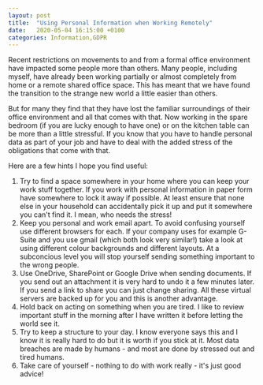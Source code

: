 ```yaml
---
layout: post
title:  "Using Personal Information when Working Remotely"
date:   2020-05-04 16:15:00 +0100
categories: Information,GDPR
---
```

Recent restrictions on movements to and from a formal office environment have impacted some people more than others. Many people, including myself, have already been working partially or almost completely from home or a remote shared office space. This has meant that we have found the transition to the strange new world a little easier than others.

But for many they find that they have lost the familiar surroundings of their office environment and all that comes with that. Now working in the spare bedroom (if you are lucky enough to have one) or on the kitchen table can be more than a little stressful. If you know that you have to handle personal data as part of your job and have to deal with the added stress of the obligations that come with that.

Here are a few hints I hope you find useful:
1. Try to find a space somewhere in your home where you can keep your work stuff together. If you work with personal information in paper form have somewhere to lock it away if possible. At least ensure that none else in your household can accidentally pick it up and put it somewhere you can't find it. I mean, who needs the stress!
1. Keep you personal and work email apart. To avoid confusing yourself use different browsers for each. If your company uses for example G-Suite and you use gmail (which both look very similar!) take a look at using different colour backgrounds and different layouts. At a subconcious level you will stop yourself sending something important to the wrong people.
1. Use OneDrive, SharePoint or Google Drive when sending documents. If you send out an attachment it is very hard to undo it a few minutes later. If you send a link to share you can just change sharing. All these virtual servers are backed up for you and this is another advantage.
1. Hold back on acting on something when you are tired. I like to review important stuff in the morning after I have written it before letting the world see it.
1. Try to keep a structure to your day. I know everyone says this and I know it is really hard to do but it is worth if you stick at it. Most data breaches are made by humans - and most are done by stressed out and tired humans.
1. Take care of yourself - nothing to do with work really - it's just good advice!
